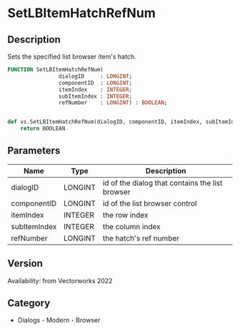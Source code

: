 # SetLBItemHatchRefNum

## Description
Sets the specified list browser item's hatch.

```pascal
FUNCTION SetLBItemHatchRefNum(
				dialogID     : LONGINT;
				componentID  : LONGINT;
				itemIndex    : INTEGER;
				subItemIndex : INTEGER;
				refNumber    : LONGINT) : BOOLEAN;
```

```python

def vs.SetLBItemHatchRefNum(dialogID, componentID, itemIndex, subItemIndex, refNumber):
    return BOOLEAN
```

## Parameters
|Name|Type|Description|
|---|---|---|
|dialogID|LONGINT|id of the dialog that contains the list browser|
|componentID|LONGINT|id of the list browser control|
|itemIndex|INTEGER|the row index|
|subItemIndex|INTEGER|the column index|
|refNumber|LONGINT|the hatch's ref number|

## Version
Availability: from Vectorworks 2022
## Category
* Dialogs - Modern - Browser


